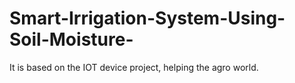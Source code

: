 # Smart-Irrigation-System-Using-Soil-Moisture-
It is based on the IOT device project, helping the agro world.
